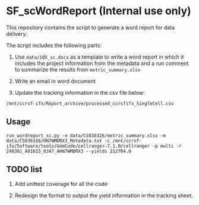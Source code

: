 # SF_scWordReport (Internal use only)

This repository contains the script to generate a word report for data delivery. 

The script includes the following parts:

1. Use `data/10X_sc.docx` as a template to write a word report in which it includes the project information from the metadata and a run comment to summarize the results from `metric_summary.xlsx`

2. Write an email in word document 

3. Update the tracking information in the csv file below:

`/mnt/ccrsf-ifx/Report_archive/processed_ccrsfifx_SingleCell.csv `
 
## Usage 


```
run_wordreport_sc.py -e data/CS036326/metric_summary.xlsx -m data/CS036326/HN7WMDRX3_Metadata.txt -c /mnt/ccrsf-ifx/Software/tools/GemCode/cellranger-7.1.0/cellranger -p multi -r 240301_A01615_0347_AHN7WMDRX3 --yields 212704.0
```


## TODO list

1. Add unittest coverage for all the code

2. Redesign the format to output the yield information in the tracking sheet. 
